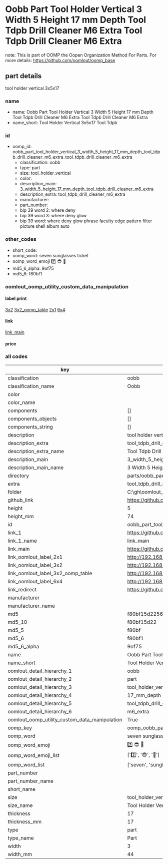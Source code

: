 # Oobb Part Tool Holder Vertical 3 Width 5 Height 17 mm Depth Tool Tdpb Drill Cleaner M6 Extra Tool Tdpb Drill Cleaner M6 Extra  

note: This is part of OOMP the Oopen Organization Method For Parts. For more details: https://github.com/oomlout/oomp_base

##  part details
  



tool holder vertical 3x5x17



### name
* name: Oobb Part Tool Holder Vertical 3 Width 5 Height 17 mm Depth Tool Tdpb Drill Cleaner M6 Extra Tool Tdpb Drill Cleaner M6 Extra
* name_short: Tool Holder Vertical 3x5x17 Tool Tdpb
### id
* oomp_id: oobb_part_tool_holder_vertical_3_width_5_height_17_mm_depth_tool_tdpb_drill_cleaner_m6_extra_tool_tdpb_drill_cleaner_m6_extra
  * classification: oobb
  * type: part
  * size: tool_holder_vertical
  * color: 
  * description_main: 3_width_5_height_17_mm_depth_tool_tdpb_drill_cleaner_m6_extra
  * description_extra: tool_tdpb_drill_cleaner_m6_extra
  * manufacturer: 
  * part_number: 
  * bip 39 word 2: where deny
  * bip 39 word 3: where deny glow
  * bip 39 word: where deny glow phrase faculty edge pattern filter picture shell album auto

### other_codes
* short_code: 
* oomp_word: seven sunglasses ticket
* oomp_word_emoji :seven: :sunglasses: :ticket:
* md5_6_alpha: 9of75
* md5_6: f80bf1






### oomlout_oomp_utility_custom_data_manipulation
#### label print
[3x2](http://192.168.1.245:1112/?label=oomp%209of75)
[3x2_oomp_table](http://192.168.1.108:1112/?label=oomp%209of75)
[2x1](http://192.168.1.242:1112/?label=oomp%209of75)
[6x4](http://192.168.1.55:1112/?label=oomp%209of75)    

#### link

[link_main](https://github.com/oomlout/oomlout_oobb_version_4_generated_parts/tree/main/navigation_oomp/oobb/part/tool_holder_vertical/3_width_5_height_17_mm_depth_tool_tdpb_drill_cleaner_m6_extra/tool_tdpb_drill_cleaner_m6_extra/part)                              

#### price







### all codes 
| key | value |  
| --- | --- |  
| classification | oobb |  
| classification_name | Oobb |  
| color |  |  
| color_name |  |  
| components | [] |  
| components_objects | [] |  
| components_string | [] |  
| description | tool holder vertical 3x5x17 |  
| description_extra | tool_tdpb_drill_cleaner_m6_extra |  
| description_extra_name | Tool Tdpb Drill Cleaner M6 Extra |  
| description_main | 3_width_5_height_17_mm_depth_tool_tdpb_drill_cleaner_m6_extra |  
| description_main_name | 3 Width 5 Height 17 mm Depth Tool Tdpb Drill Cleaner M6 Extra |  
| directory | parts/oobb_part_tool_holder_vertical_3_width_5_height_17_mm_depth_tool_tdpb_drill_cleaner_m6_extra_tool_tdpb_drill_cleaner_m6_extra |  
| extra | tool_tdpb_drill_cleaner_m6 |  
| folder | C:\gh\oomlout_oobb_version_4_generated_parts\parts\oobb_part_tool_holder_vertical_3_width_5_height_17_mm_depth_tool_tdpb_drill_cleaner_m6_extra_tool_tdpb_drill_cleaner_m6_extra |  
| github_link | https://github.com/oomlout/oomlout_oomp_part_src/tree/main/parts/oobb_part_tool_holder_vertical_3_width_5_height_17_mm_depth_tool_tdpb_drill_cleaner_m6_extra_tool_tdpb_drill_cleaner_m6_extra |  
| height | 5 |  
| height_mm | 74 |  
| id | oobb_part_tool_holder_vertical_3_width_5_height_17_mm_depth_tool_tdpb_drill_cleaner_m6_extra_tool_tdpb_drill_cleaner_m6_extra |  
| link_1 | https://github.com/oomlout/oomlout_oobb_version_4_generated_parts/tree/main/navigation_oomp/oobb/part/tool_holder_vertical/3_width_5_height_17_mm_depth_tool_tdpb_drill_cleaner_m6_extra/tool_tdpb_drill_cleaner_m6_extra/part |  
| link_1_name | link_main |  
| link_main | https://github.com/oomlout/oomlout_oobb_version_4_generated_parts/tree/main/navigation_oomp/oobb/part/tool_holder_vertical/3_width_5_height_17_mm_depth_tool_tdpb_drill_cleaner_m6_extra/tool_tdpb_drill_cleaner_m6_extra/part |  
| link_oomlout_label_2x1 | http://192.168.1.242:1112/?label=oomp%209of75 |  
| link_oomlout_label_3x2 | http://192.168.1.245:1112/?label=oomp%209of75 |  
| link_oomlout_label_3x2_oomp_table | http://192.168.1.108:1112/?label=oomp%209of75 |  
| link_oomlout_label_6x4 | http://192.168.1.55:1112/?label=oomp%209of75 |  
| link_redirect | https://github.com/oomlout/oomlout_oobb_version_4_generated_parts/tree/main/parts/oobb_tool_holder_vertical_03_05_17_ex_tool_tdpb_drill_cleaner_m6 |  
| manufacturer |  |  
| manufacturer_name |  |  
| md5 | f80bf15d225674291928da3cc78eafd2 |  
| md5_10 | f80bf15d22 |  
| md5_5 | f80bf |  
| md5_6 | f80bf1 |  
| md5_6_alpha | 9of75 |  
| name | Oobb Part Tool Holder Vertical 3 Width 5 Height 17 mm Depth Tool Tdpb Drill Cleaner M6 Extra Tool Tdpb Drill Cleaner M6 Extra |  
| name_short | Tool Holder Vertical 3x5x17 Tool Tdpb |  
| oomlout_detail_hierarchy_1 | oobb |  
| oomlout_detail_hierarchy_2 | part |  
| oomlout_detail_hierarchy_3 | tool_holder_vertical |  
| oomlout_detail_hierarchy_4 | 17_mm_depth |  
| oomlout_detail_hierarchy_5 | tool_tdpb_drill_cleaner |  
| oomlout_detail_hierarchy_6 | m6_extra |  
| oomlout_oomp_utility_custom_data_manipulation | True |  
| oomp_key | oomp_oobb_part_tool_holder_vertical_3_width_5_height_17_mm_depth_tool_tdpb_drill_cleaner_m6_extra_tool_tdpb_drill_cleaner_m6_extra |  
| oomp_word | seven sunglasses ticket |  
| oomp_word_emoji | :seven: :sunglasses: :ticket: |  
| oomp_word_emoji_list | [':seven:', ':sunglasses:', ':ticket:'] |  
| oomp_word_list | ['seven', 'sunglasses', 'ticket'] |  
| part_number |  |  
| part_number_name |  |  
| short_name |  |  
| size | tool_holder_vertical |  
| size_name | Tool Holder Vertical |  
| thickness | 17 |  
| thickness_mm | 17 |  
| type | part |  
| type_name | Part |  
| width | 3 |  
| width_mm | 44 |  
